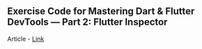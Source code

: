 ## Exercise Code for Mastering Dart & Flutter DevTools — Part 2: Flutter Inspector

Article - [Link](https://medium.com/@fluttergems/mastering-dart-flutter-devtools-flutter-inspector-part-2-of-8-bbff40692fc7)
